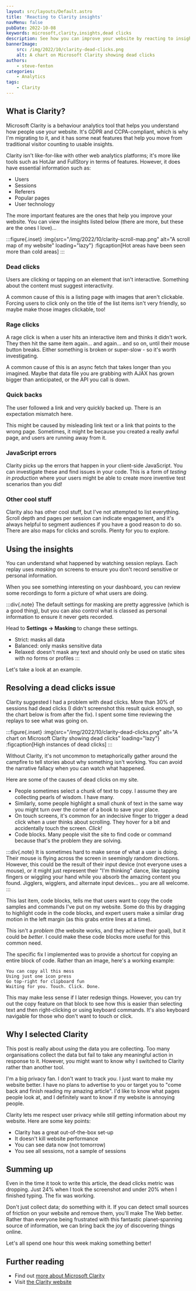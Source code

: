 ```yaml
---
layout: src/layouts/Default.astro
title: 'Reacting to Clarity insights'
navMenu: false
pubDate: 2022-10-08
keywords: microsoft,clarity,insights,dead clicks
description: See how you can improve your website by reacting to insights from Microsoft Clarity.
bannerImage:
    src: /img/2022/10/clarity-dead-clicks.png
    alt: A chart on Microsoft Clarity showing dead clicks
authors:
    - steve-fenton
categories:
    - Analytics
tags:
    - Clarity
---
```


## What is Clarity?

Microsoft Clarity is a behaviour analytics tool that helps you understand how people use your website. It's GDPR and CCPA-compliant, which is why I'm migrating to it, and it has some neat features that help you move from traditional visitor counting to usable insights.

Clarity isn't like-for-like with other web analytics platforms; it's more like tools such as HotJar and FullStory in terms of features. However, it does have essential information such as:

- Users
- Sessions
- Referers
- Popular pages
- User technology

The more important features are the ones that help you improve your website. You can view the insights listed below (there are more, but these are the ones I love)...

:::figure{.inset}
:img{src="/img/2022/10/clarity-scroll-map.png" alt="A scroll map of my website" loading="lazy"}
:figcaption[Hot areas have been seen more than cold areas]
:::

### Dead clicks

Users are clicking or tapping on an element that isn't interactive. Something about the content must suggest interactivity.

A common cause of this is a listing page with images that aren't clickable. Forcing users to click only on the title of the list items isn't very friendly, so maybe make those images clickable, too!

### Rage clicks

A rage click is when a user hits an interactive item and thinks it didn't work. They then hit the same item again... and again... and so on, until their mouse button breaks. Either something is broken or super-slow - so it's worth investigating.

A common cause of this is an async fetch that takes longer than you imagined. Maybe that data file you are grabbing with AJAX has grown bigger than anticipated, or the API you call is down.

### Quick backs

The user followed a link and very quickly backed up. There is an expectation mismatch here.

This might be caused by misleading link text or a link that points to the wrong page. Sometimes, it might be because you created a really awful page, and users are running away from it.

### JavaScript errors

Clarity picks up the errors that happen in your client-side JavaScript. You can investigate these and find issues in your code. This is a form of *testing in production* where your users might be able to create more inventive test scenarios than you did!

### Other cool stuff

Clarity also has other cool stuff, but I've not attempted to list everything. Scroll depth and pages per session can indicate engagement, and it's always helpful to segment audiences if you have a good reason to do so. There are also maps for clicks and scrolls. Plenty for you to explore.

## Using the insights

You can understand what happened by watching session replays. Each replay uses *masking* on screens to ensure you don't record sensitive or personal information.

When you see something interesting on your dashboard, you can review some recordings to form a picture of what users are doing.

:::div{.note}
The default settings for masking are pretty aggressive (which is a good thing), but you can also control what is classed as personal information to ensure it never gets recorded.

Head to **Settings -> Masking** to change these settings.

- Strict: masks all data
- Balanced: only masks sensitive data
- Relaxed: doesn't mask any text and should only be used on static sites with no forms or profiles
:::

Let's take a look at an example.

## Resolving a dead clicks issue

Clarity suggested I had a problem with dead clicks. More than 30% of sessions had dead clicks (I didn't screenshot this result quick enough, so the chart below is from after the fix). I spent some time reviewing the replays to see what was going on.

:::figure{.inset}
:img{src="/img/2022/10/clarity-dead-clicks.png" alt="A chart on Microsoft Clarity showing dead clicks" loading="lazy"}
:figcaption[High instances of dead clicks]
:::

Without Clarity, it's not uncommon to metaphorically gather around the campfire to tell stories about why something isn't working. You can avoid the narrative fallacy when you can watch what happened.

Here are some of the causes of dead clicks on my site.

- People sometimes select a chunk of text to copy. I assume they are collecting pearls of wisdom. I have many.
- Similarly, some people highlight a small chunk of text in the same way you might turn over the corner of a book to save your place.
- On touch screens, it's common for an indecisive finger to trigger a dead click when a user thinks about scrolling. They hover for a bit and accidentally touch the screen. *Click!*
- Code blocks. Many people visit the site to find code or command because that's the problem they are solving.

:::div{.note}
It is sometimes hard to make sense of what a user is doing. Their mouse is flying across the screen in seemingly random directions. However, this could be the result of their input device (not everyone uses a mouse), or it might just represent their "I'm thinking" dance, like tapping fingers or wiggling your hand while you absorb the amazing content you found. Jigglers, wigglers, and alternate input devices... you are all welcome.
:::

This last item, code blocks, tells me that users want to copy the code samples and commands I've put on my website. Some do this by dragging to highlight code in the code blocks, and expert users make a similar drag motion in the left margin (as this grabs entire lines at a time).

This isn't a *problem* (the website works, and they achieve their goal), but it could be *better*. I could make these code blocks more useful for this common need.

The specific fix I implemented was to provide a shortcut for copying an entire block of code. Rather than an image, here's a working example:

```
You can copy all this mess
Using just one icon press
Go top-right for clipboard fun
Waiting for you. Touch. Click. Done.
```

This may make less sense if I later redesign things. However, you can try out the copy feature on that block to see how this is easier than selecting text and then right-clicking or using keyboard commands. It's also keyboard navigable for those who don't want to touch or click.

## Why I selected Clarity

This post is really about *using* the data you are collecting. Too many organisations collect the data but fail to take any meaningful action in response to it. However, you might want to know why I switched to Clarity rather than another tool.

I'm a big privacy fan. I don't want to track _you_. I just want to make my website better. I have no plans to advertise to you or target you to "come back and finish reading my amazing article". I'd like to know what pages people look at, and I definitely want to know if my website is annoying people.

Clarity lets me respect user privacy while still getting information about my website.
Here are some key points:

- Clarity has a great out-of-the-box set-up
- It doesn't kill website performance
- You can see data now (not tomorrow)
- You see all sessions, not a sample of sessions

## Summing up

Even in the time it took to write this article, the dead clicks metric was dropping. Just 24% when I took the screenshot and under 20% when I finished typing. The fix was working.

Don't just collect data; do something with it. If you can detect small sources of friction on your website and remove them, you'll make The Web better. Rather than everyone being frustrated with this fantastic planet-spanning source of information, we can bring back the joy of discovering things online.

Let's all spend one hour this week making something better!

## Further reading

- Find out [more about Microsoft Clarity](https://learn.microsoft.com/en-us/clarity/?WT.mc_id=DT-MVP-5002938)
- Visit [the Clarity website](https://clarity.microsoft.com/)